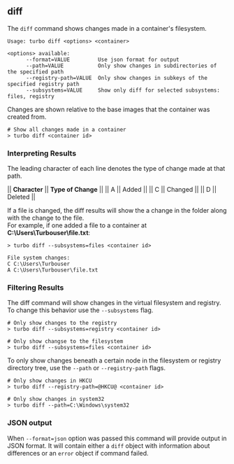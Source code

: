 ## diff

The `diff` command shows changes made in a container's filesystem. 

```
Usage: turbo diff <options> <container>

<options> available:
      --format=VALUE         Use json format for output
      --path=VALUE           Only show changes in subdirectories of the specified path
      --registry-path=VALUE  Only show changes in subkeys of the specified registry path
      --subsystems=VALUE     Show only diff for selected subsystems: files, registry
```

Changes are shown relative to the base images that the container was created from. 

```
# Show all changes made in a container
> turbo diff <container id>
```

### Interpreting Results

The leading character of each line denotes the type of change made at that path. 

|| **Character** || **Type of Change** ||
|| A || Added ||
|| C || Changed ||
|| D || Deleted ||

If a file is changed, the diff results will show the a change in the folder along with the change to the file.  
For example, if one added a file to a container at **C:\Users\Turbouser\file.txt**: 

```
> turbo diff --subsystems=files <container id>

File system changes:
C C:\Users\Turbouser
A C:\Users\Turbouser\file.txt
```

### Filtering Results

The diff command will show changes in the virtual filesystem and registry. To change this behavior use the `--subsystems` flag.

```
# Only show changes to the registry
> turbo diff --subsystems=registry <container id>

# Only show changse to the filesystem
> turbo diff --subsystems=files <container id>
```

To only show changes beneath a certain node in the filesystem or registry directory tree, use the `--path` or `--registry-path` flags. 

```
# Only show changes in HKCU
> turbo diff --registry-path=@HKCU@ <container id>

# Only show changes in system32
> turbo diff --path=C:\Windows\system32
```

### JSON output

When `--format=json` option was passed this command will provide output in JSON format. It will contain either a `diff` object with information about differences or an `error` object if command failed.